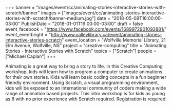 +++
banner = "images/event/cc/animating-stories-interactive-stories-with-scratch/banner"
images = ["images/event/cc/animating-stories-interactive-stories-with-scratch/banner-medium.jpg"]
date = "2018-05-08T16:00:00-03:00"
PublishDate = "2018-01-01T19:00:00-03:00"
draft = false
event_facebook = "https://www.facebook.com/events/1689972901092881/"
event_eventbright = "http://www.valleylibrary.ca/event/animating-stories-interactive-stories-scratch"
event_location = "Wolfville Memorial Library, 21 Elm Avenue, Wolfville, NS"
project = "creative-computing"
title = "Animating Stories - Interactive Stories with Scratch"
topics = ["Scratch"]
people = ["Michael Caplan"]
+++

Animating is a great way to bring a story to life. In this Creative Computing workshop, kids will learn how to program a computer to create animations for their own stories. Kids will learn basic coding concepts in a fun beginner friendly environment. Using Scratch, a visual programming environment, kids will be exposed to an international community of coders making a wide range of animation based projects. This intro workshop is for kids as young as 8 with no prior experience with Scratch required. Registration is required.